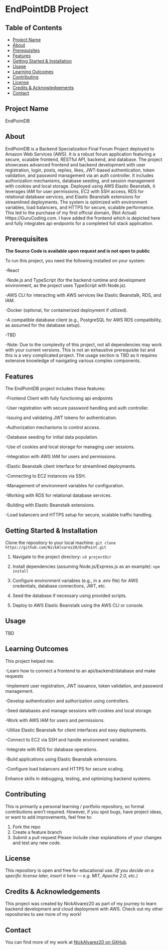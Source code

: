 # EndPointDB Project
## Table of Contents
- [Project Name](#project-name)
- [About](#about)
- [Prerequisites](#prerequisites)
- [Features](#features)
- [Getting Started & Installation](#getting-started--installation)
- [Usage](#usage)
- [Learning Outcomes](#learning-outcomes)
- [Contributing](#contributing)
- [License](#license)
- [Credits & Acknowledgements](#credits--acknowledgements)
- [Contact](#contact)
## Project Name
EndPointDB
## About
EndPointDB is a Backend Specialization Final Forum Project deployed to Amazon Web Services (AWS). It is a robust forum application featuring a secure, scalable frontend, RESTful API, backend, and database. The project showcases advanced frontend and backend development with user registration, login, posts, replies, likes, JWT-based authentication, token validation, and password management via an auth controller. It includes authorization mechanisms, database seeding, and session management with cookies and local storage. Deployed using AWS Elastic Beanstalk, it leverages IAM for user permissions, EC2 with SSH access, RDS for relational database services, and Elastic Beanstalk extensions for streamlined deployments. The system is optimized with environment variables, load balancers, and HTTPS for secure, scalable performance. This led to the purchase of my first official domain, (Not Actual) Https://GuruCoding.com. I have added the frontend which is depicted here and fully integrates api endpoints for a completed full stack application.
## Prerequisites

**The Source Code is available upon request and is not open to public**

To run this project, you need the following installed on your system:

-React

-Node.js and TypeScript (for the backend runtime and development environment, as the project uses TypeScript with Node.js).

-AWS CLI for interacting with AWS services like Elastic Beanstalk, RDS, and IAM.

-Docker (optional, for containerized deployment if utilized).

-A compatible database client (e.g., PostgreSQL for AWS RDS compatibility, as assumed for the database setup).

-TBD

-Note: Due to the complexity of this project, not all dependencies may work with your current versions. This is not an exhaustive prerequisite list and this is a very complicated project. The usage section is TBD as it requires extensive knowledge of navigating various complex components. 

## Features
The EndPointDB project includes these features:

-Frontend Client with fully functioning api endpoints

-User registration with secure password handling and auth controller.

-Issuing and validating JWT tokens for authentication.

-Authorization mechanisms to control access.

-Database seeding for initial data population.

-Use of cookies and local storage for managing user sessions.

-Integration with AWS IAM for users and permissions.

-Elastic Beanstalk client interface for streamlined deployments.

-Connecting to EC2 instances via SSH.

-Management of environment variables for configuration.

-Working with RDS for relational database services.

-Building with Elastic Beanstalk extensions.

-Load balancers and HTTPS setup for secure, scalable traffic handling.

## Getting Started & Installation
Clone the repository to your local machine:
`git clone https://github.com/NickAlvarez20/EndPoint.git`

1. Navigate to the project directory:
`cd projectDir`
2. Install dependencies (assuming Node.js/Express.js as an example):
`npm install`

3. Configure environment variables (e.g., in a .env file) for AWS credentials, database connections, JWT, etc.

4. Seed the database if necessary using provided scripts.

5. Deploy to AWS Elastic Beanstalk using the AWS CLI or console.

## Usage
TBD

## Learning Outcomes
This project helped me:

-Learn how to connect a frontend to an api/backend/database and make requests

-Implement user registration, JWT issuance, token validation, and password management.

-Develop authentication and authorization using controllers.

-Seed databases and manage sessions with cookies and local storage.

-Work with AWS IAM for users and permissions.

-Utilize Elastic Beanstalk for client interfaces and easy deployments.

-Connect to EC2 via SSH and handle environment variables.

-Integrate with RDS for database operations.

-Build applications using Elastic Beanstalk extensions.

-Configure load balancers and HTTPS for secure scaling.

Enhance skills in debugging, testing, and optimizing backend systems.
## Contributing
This is primarily a personal learning / portfolio repository, so formal contributions aren’t required. However, if you spot bugs, have project ideas, or want to add improvements, feel free to:
1. Fork the repo
2. Create a feature branch
3. Submit a pull request Please include clear explanations of your changes and test any new code.
## License
This repository is open and free for educational use.
*(If you decide on a specific license later, insert it here — e.g. MIT, Apache 2.0, etc.)*
## Credits & Acknowledgements
This project was created by NickAlvarez20 as part of my journey to learn backend development and cloud deployment with AWS. Check out my other repositories to see more of my work!
## Contact
You can find more of my work at [NickAlvarez20 on GitHub](https://github.com/NickAlvarez20).
